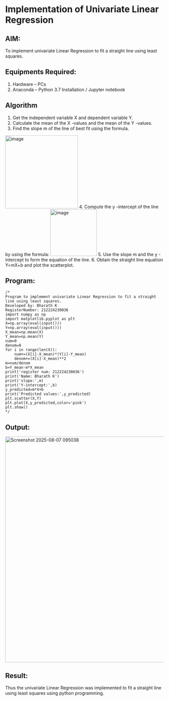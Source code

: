 # Implementation of Univariate Linear Regression
## AIM:
To implement univariate Linear Regression to fit a straight line using least squares.

## Equipments Required:
1. Hardware – PCs
2. Anaconda – Python 3.7 Installation / Jupyter notebook

## Algorithm
1. Get the independent variable X and dependent variable Y.
2. Calculate the mean of the X -values and the mean of the Y -values.
3. Find the slope m of the line of best fit using the formula. 
<img width="231" alt="image" src="https://user-images.githubusercontent.com/93026020/192078527-b3b5ee3e-992f-46c4-865b-3b7ce4ac54ad.png">
4. Compute the y -intercept of the line by using the formula:
<img width="148" alt="image" src="https://user-images.githubusercontent.com/93026020/192078545-79d70b90-7e9d-4b85-9f8b-9d7548a4c5a4.png">
5. Use the slope m and the y -intercept to form the equation of the line.
6. Obtain the straight line equation Y=mX+b and plot the scatterplot.

## Program:
```
/*
Program to implement univariate Linear Regression to fit a straight line using least squares.
Developed by: Bharath K
RegisterNumber: 212224230036
import numpy as np
import matplotlib.pyplot as plt
X=np.array(eval(input()))
Y=np.array(eval(input()))
X_mean=np.mean(X)
Y_mean=np.mean(Y)
num=0
denom=0
for i in range(len(X)):
    num+=(X[i]-X_mean)*(Y[i]-Y_mean)
    denom+=(X[i]-X_mean)**2
m=num/denom
b=Y_mean-m*X_mean
print('register num: 212224230036')
print('Name: Bharath K')
print('slope:',m)
print('Y-intercept:',b)
y_predicted=m*X+b
print('Predicted values:',y_predicted)
plt.scatter(X,Y)
plt.plot(X,y_predicted,color='pink')
plt.show()
*/
```

## Output:
<img width="1006" height="715" alt="Screenshot 2025-08-07 095038" src="https://github.com/user-attachments/assets/f3eb5123-f0ad-4ce0-9ec9-13b0f78f760e" />



## Result:
Thus the univariate Linear Regression was implemented to fit a straight line using least squares using python programming.
